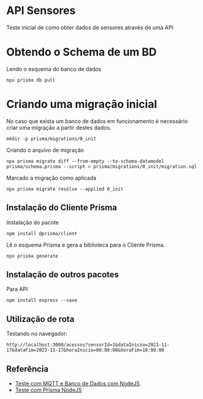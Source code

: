 # API Sensores

Teste inicial de como obter dados de sensores através de uma API

# Obtendo o Schema de um BD

Lendo o esquema do banco de dados

```
npx prisma db pull
```

# Criando uma migração inicial

No caso que exista um banco de dados em funcionamento é necessário criar uma migração a partir destes dados.

```
mkdir -p prisma/migrations/0_init
```

Criando o arquivo de migração

```
npx prisma migrate diff --from-empty --to-schema-datamodel prisma/schema.prisma --script > prisma/migrations/0_init/migration.sql
```

Marcado a migração como aplicada

```
npx prisma migrate resolve --applied 0_init
```

## Instalação do Cliente Prisma

Instalação do pacote

```
npm install @prisma/client
```

Lê o esquema Prisma e gera a biblioteca para o Cliente Prisma.

```
npx prisma generate
```

## Instalação de outros pacotes

Para API

```
npm install express --save
```

## Utilização de rota

Testando no navegador:

```
http://localhost:3000/acessos?sensorId=1&dataInicio=2023-11-17&dataFim=2023-11-17&horaInicio=00:00:00&horaFim=10:00:00
```

## Referência

- [Teste com MQTT e Banco de Dados com NodeJS](https://github.com/orivaldosantana/teste_mqtt_nodejs_bd)
- [Teste com Prisma NodeJS](https://github.com/orivaldosantana/teste_prisma_nodejs)
